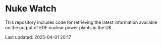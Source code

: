 # Nuke Watch

This repository includes code for retrieving the latest information available on the output of EDF nuclear power plants in the UK.

Last updated: 2025-04-01 20:17